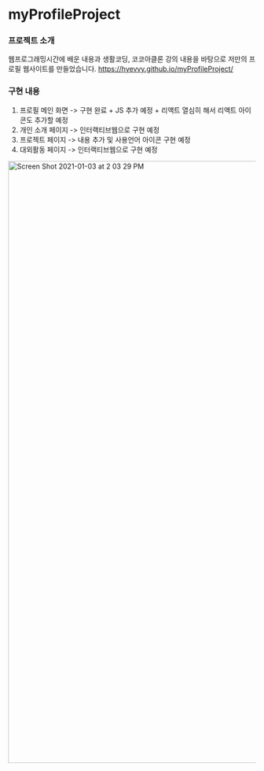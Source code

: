 # myProfileProject



### 프로젝트 소개

웹프로그래밍시간에 배운 내용과 생활코딩, 코코아클론 강의 내용을 바탕으로 저만의 프로필 웹사이트를 만들었습니다.
https://hyevvy.github.io/myProfileProject/




### 구현 내용
1. 프로필 메인 화면 -> 구현 완료 + JS 추가 예정 + 리액트 열심히 해서 리액트 아이콘도 추가할 예정
2. 개인 소개 페이지 -> 인터랙티브웹으로 구현 예정
3. 프로젝트 페이지 -> 내용 추가 및 사용언어 아이콘 구현 예정
4. 대외활동 페이지 -> 인터랙티브웹으로 구현 예정

<img width="1223" alt="Screen Shot 2021-01-03 at 2 03 29 PM" src="https://user-images.githubusercontent.com/72402747/103472097-8a117880-4dcc-11eb-8374-b52ca3b5685b.png">

